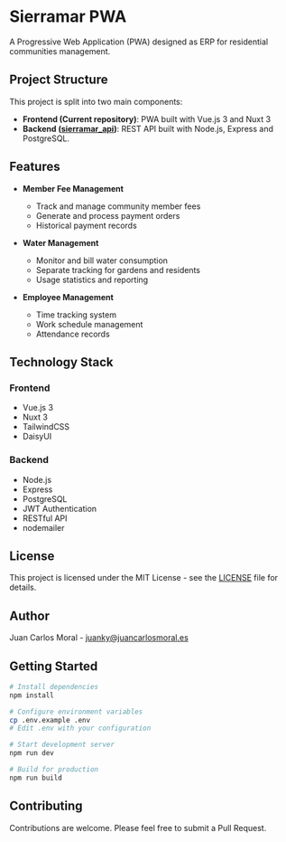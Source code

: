 # Sierramar PWA

A Progressive Web Application (PWA) designed as ERP for residential communities management. 



## Project Structure

This project is split into two main components:

- **Frontend (Current repository)**: PWA built with Vue.js 3 and Nuxt 3
- **Backend ([sierramar_api](https://github.com/juankypunk/sierramar_api))**: REST API built with Node.js, Express and PostgreSQL.



## Features

- **Member Fee Management**
  - Track and manage community member fees
  - Generate and process payment orders
  - Historical payment records

- **Water Management**
  - Monitor and bill water consumption
  - Separate tracking for gardens and residents
  - Usage statistics and reporting

- **Employee Management**
  - Time tracking system
  - Work schedule management
  - Attendance records

## Technology Stack

### Frontend
- Vue.js 3
- Nuxt 3
- TailwindCSS
- DaisyUI

### Backend
- Node.js
- Express
- PostgreSQL
- JWT Authentication
- RESTful API
- nodemailer


## License

This project is licensed under the MIT License - see the [LICENSE](LICENSE) file for details.

## Author

Juan Carlos Moral - juanky@juancarlosmoral.es

## Getting Started

```bash
# Install dependencies
npm install

# Configure environment variables
cp .env.example .env
# Edit .env with your configuration

# Start development server
npm run dev

# Build for production
npm run build
```

## Contributing

Contributions are welcome. Please feel free to submit a Pull Request.
